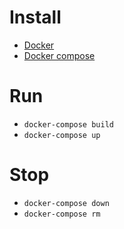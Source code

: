 # Install

- [Docker](https://docs.docker.com/engine/installation/)
- [Docker compose](https://docs.docker.com/compose/install/)

# Run

- `docker-compose build`
- `docker-compose up`

# Stop
- `docker-compose down`
- `docker-compose rm`
